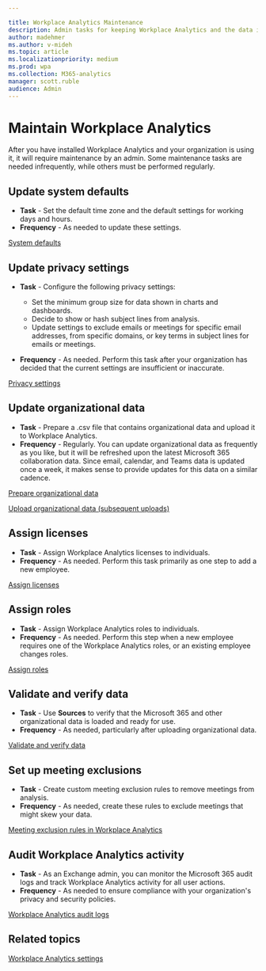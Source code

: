 ```yaml
---

title: Workplace Analytics Maintenance
description: Admin tasks for keeping Workplace Analytics and the data it uses up-to-date
author: madehmer
ms.author: v-mideh
ms.topic: article
ms.localizationpriority: medium 
ms.prod: wpa
ms.collection: M365-analytics
manager: scott.ruble
audience: Admin
---
```


# Maintain Workplace Analytics

After you have installed Workplace Analytics and your organization is using it, it will require maintenance by an admin. Some maintenance tasks are needed infrequently, while others must be performed regularly.  

## Update system defaults

* **Task** - Set the default time zone and the default settings for working days and hours.  
* **Frequency** - As needed to update these settings.

[System defaults](../use/system-defaults.md)

## Update privacy settings

* **Task** - Configure the following privacy settings:

  * Set the minimum group size for data shown in charts and dashboards.
  * Decide to show or hash subject lines from analysis.
  * Update settings to exclude emails or meetings for specific email addresses, from specific domains, or key terms in subject lines for emails or meetings.

* **Frequency** - As needed. Perform this task after your organization has decided that the current settings are insufficient or inaccurate.

[Privacy settings](../use/privacy-settings.md)

## Update organizational data

* **Task** - Prepare a .csv file that contains organizational data and upload it to Workplace Analytics.  
* **Frequency** - Regularly. You can update organizational data as frequently as you like, but it will be refreshed upon the latest Microsoft 365 collaboration data. Since email, calendar, and Teams data is updated once a week, it makes sense to provide updates for this data on a similar cadence.

[Prepare organizational data](prepare-organizational-data.md)

[Upload organizational data (subsequent uploads)](upload-organizational-data.md)

## Assign licenses  

* **Task** - Assign Workplace Analytics licenses to individuals.  
* **Frequency** - As needed. Perform this task primarily as one step to add a new employee.

[Assign licenses](assign-licenses-to-population.md)

## Assign roles

* **Task** - Assign Workplace Analytics roles to individuals.  
* **Frequency** - As needed. Perform this step when a new employee requires one of the Workplace Analytics roles, or an existing employee changes roles.

[Assign roles](assign-roles-to-wpa-admins.md)

## Validate and verify data

* **Task** - Use **Sources** to verify that the Microsoft 365 and other organizational data is loaded and ready for use.
* **Frequency** - As needed, particularly after uploading organizational data.

[Validate and verify data](validate-verify-data.md)

## Set up meeting exclusions

* **Task** - Create custom meeting exclusion rules to remove meetings from analysis.  
* **Frequency** - As needed, create these rules to exclude meetings that might skew your data.

[Meeting exclusion rules in Workplace Analytics](../tutorials/meeting-exclusions-intro.md)

## Audit Workplace Analytics activity

* **Task** - As an Exchange admin, you can monitor the Microsoft 365 audit logs and track Workplace Analytics activity for all user actions.
* **Frequency** - As needed to ensure compliance with your organization's privacy and security policies.

[Workplace Analytics audit logs](../setup/audit-logs.md)

## Related topics

[Workplace Analytics settings](../use/settings.md)